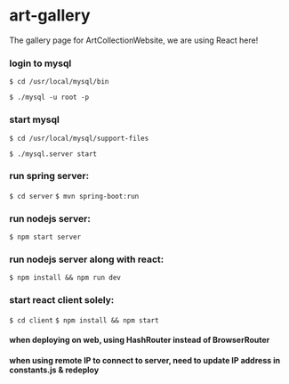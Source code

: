 # art-gallery
The gallery page for ArtCollectionWebsite, we are using React here!

### login to mysql
```$ cd /usr/local/mysql/bin```

```$ ./mysql -u root -p```

### start mysql
```$ cd /usr/local/mysql/support-files```

```$ ./mysql.server start```

### run spring server:
```$ cd server```
```$ mvn spring-boot:run```

### run nodejs server:
```$ npm start server```

### run nodejs server along with react:
```$ npm install && npm run dev```

### start react client solely:
```$ cd client```
```$ npm install && npm start```

#### when deploying on web, using HashRouter instead of BrowserRouter
#### when using remote IP to connect to server, need to update IP address in constants.js & redeploy

